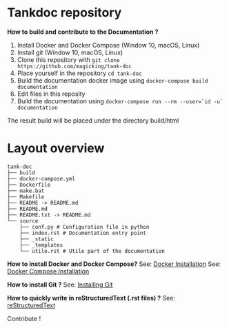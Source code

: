 # Tankdoc repository

**How to build and contribute to the Documentation ?**

1. Install Docker and Docker Compose (Window 10, macOS, Linux)
2. Install git (Window 10, macOS, Linux)
3. Clone this repository with
```git clone https://github.com/magicking/tank-doc```
4. Place yourself in the repository
```cd tank-doc```
5. Build the documentation docker image using
```docker-compose build documentation```
6. Edit files in this reposity
7. Build the documentation using
```docker-compose run --rm --user=`id -u` documentation```

The result build will be placed under the directory build/html

# Layout overview
```
tank-doc
├── build
├── docker-compose.yml
├── Dockerfile
├── make.bat
├── Makefile
├── README -> README.md
├── README.md
├── README.txt -> README.md
└── source
    ├── conf.py # Configuration file in python
    ├── index.rst # Documentation entry point
    ├── _static
    ├── _templates
    └── utile.rst # Utile part of the documentation
```

**How to install Docker and Docker Compose?**
See: [Docker Installation][1]
See: [Docker Compose Installation][2]

**How to install Git ?**
See: [Installing Git][3]

**How to quickly write in reStructuredText (.rst files) ?**
See: [reStructuredText][4]

Contribute !

[1]: https://docker.github.io/engine/installation/
[2]: https://docs.docker.com/compose/install/
[3]: https://git-scm.com/book/en/v2/Getting-Started-Installing-Git
[4]: https://en.wikipedia.org/wiki/ReStructuredText
